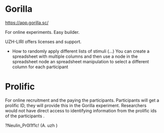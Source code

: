# Gorilla  

https://app.gorilla.sc/  

For online experiments. Easy builder.  

UZH-LIRI offers licenses and support.  

* How to randomly apply different lists of stimuli 
(...)  You can create a spreadsheet with multiple columns and then use a node in the spreadsheet node an spreadsheet manipulation to select a different column for each participant

 
# Prolific  

For online recruitment and the paying the participants. Participants will get a prolific ID, they will provide this in the Gorilla experiment. Researchers would not have direct access to identifying information from the prolific ids of the participants .  

?Neulin_Pr0l1f1c!  (A. uzh )

 
